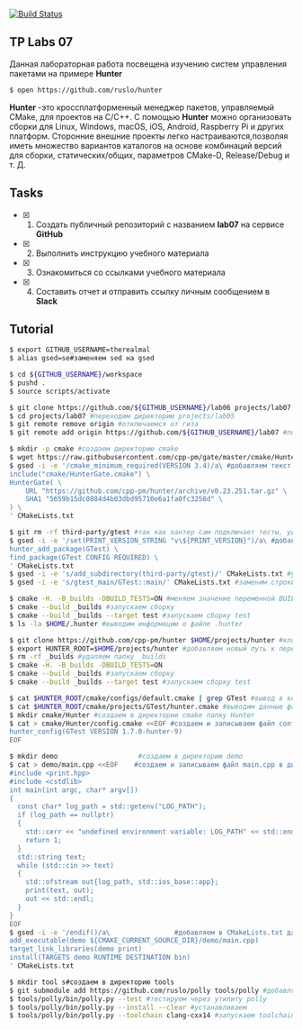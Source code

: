 [![Build Status](https://travis-ci.org/therealmal/lab07.svg?branch=tutorial)](https://travis-ci.org/therealmal/lab07)

## TP Labs 07

Данная лабораторная работа посвещена изучению систем управления пакетами на примере **Hunter**

```sh
$ open https://github.com/ruslo/hunter
```
**Hunter** -это кроссплатформенный менеджер пакетов, управляемый CMake, для проектов на C/C++. С помощью **Hunter** можно организовать сборки для Linux, Windows, macOS, iOS, Android, Raspberry Pi и других платформ. Сторонние внешние проекты легко настраиваются,позволяя иметь множество вариантов каталогов  на основе комбинаций версий для сборки, статических/общих, параметров CMake-D, Release/Debug и т. Д. 

## Tasks

- [x] 1. Создать публичный репозиторий с названием **lab07** на сервисе **GitHub**
- [x] 2. Выполнить инструкцию учебного материала
- [x] 3. Ознакомиться со ссылками учебного материала
- [x] 4. Составить отчет и отправить ссылку личным сообщением в **Slack**

## Tutorial

```sh
$ export GITHUB_USERNAME=therealmal  
$ alias gsed=se#заменяем sed на gsed
```

```sh
$ cd ${GITHUB_USERNAME}/workspace   
$ pushd .                         
$ source scripts/activate         
```

```sh
$ git clone https://github.com/${GITHUB_USERNAME}/lab06 projects/lab07 #клонируем репозиторий из lab06 в директорию projects/lab07
$ cd projects/lab07 #переходим директорию projects/lab05
$ git remote remove origin #отключаемся от гита
$ git remote add origin https://github.com/${GITHUB_USERNAME}/lab07 #подключаемся к новому репозиторию
```

```sh
$ mkdir -p cmake #создаем директорию cmake
$ wget https://raw.githubusercontent.com/cpp-pm/gate/master/cmake/HunterGate.cmake -O cmake/HunterGate.cmake #подключаем хантер
$ gsed -i -e '/cmake_minimum_required(VERSION 3.4)/a\ #добавляем текст после указанной строки
include("cmake/HunterGate.cmake") \
HunterGate( \
    URL "https://github.com/cpp-pm/hunter/archive/v0.23.251.tar.gz" \
    SHA1 "5659b15dc0884d4b03dbd95710e6a1fa0fc3258d" \
) \
' CMakeLists.txt
```

```sh
$ git rm -rf third-party/gtest #так как хантер сам подключает тесты, удаляем gtest
$ gsed -i -e '/set(PRINT_VERSION_STRING "v\${PRINT_VERSION}")/a\ #добавляем текст 
hunter_add_package(GTest) \
find_package(GTest CONFIG REQUIRED) \
' CMakeLists.txt
$ gsed -i -e 's/add_subdirectory(third-party/gtest)/' CMakeLists.txt #удаляем строку
$ gsed -i -e 's/gtest_main/GTest::main/' CMakeLists.txt #заменим строки
```

```sh
$ cmake -H. -B_builds -DBUILD_TESTS=ON #меняем значение переменной BUILD TESTS на ON
$ cmake --build _builds #запускаем сборку
$ cmake --build _builds --target test #запускаем сборку test
$ ls -la $HOME/.hunter #выводим информацию о файле .hunter
```

```sh
$ git clone https://github.com/cpp-pm/hunter $HOME/projects/hunter #клонируем репозиторий по ссылке в директорию $HOME/projects/hunter
$ export HUNTER_ROOT=$HOME/projects/hunter #добавляем новый путь к переменной PATH
$ rm -rf _builds #удаляем папку _builds
$ cmake -H. -B_builds -DBUILD_TESTS=ON
$ cmake --build _builds #запускаем сборку
$ cmake --build _builds --target test #запускаем сборку test
```

```sh
$ cat $HUNTER_ROOT/cmake/configs/default.cmake | grep GTest #вывод в консоль указанного файла. Вывод только строк, содержащих подстроку GTest
$ cat $HUNTER_ROOT/cmake/projects/GTest/hunter.cmake #выводим данные файла hunter.cmake
$ mkdir cmake/Hunter #создаем в директории cmake папку Hunter
$ cat > cmake/Hunter/config.cmake <<EOF #создаем и записываем файл config.cmake в директории Hunter
hunter_config(GTest VERSION 1.7.0-hunter-9)
EOF
```

```sh
$ mkdir demo                    #создаем в директорию demo
$ cat > demo/main.cpp <<EOF    #создаем и записываем файл main.cpp в директории demo
#include <print.hpp>
#include <cstdlib>
int main(int argc, char* argv[])
{
  const char* log_path = std::getenv("LOG_PATH");
  if (log_path == nullptr)
  {
    std::cerr << "undefined environment variable: LOG_PATH" << std::endl;
    return 1;
  }
  std::string text;
  while (std::cin >> text)
  {
    std::ofstream out{log_path, std::ios_base::app};
    print(text, out);
    out << std::endl;
  }
}
EOF
$ gsed -i -e '/endif()/a\                #добавляем в CMakeLists.txt данные
add_executable(demo ${CMAKE_CURRENT_SOURCE_DIR}/demo/main.cpp)
target_link_libraries(demo print)
install(TARGETS demo RUNTIME DESTINATION bin)
' CMakeLists.txt
```

```sh
$ mkdir tool s#создаем в директорию tools
$ git submodule add https://github.com/ruslo/polly tools/polly #добавляем утилиту polly
$ tools/polly/bin/polly.py --test #тестируем через утилиту polly
$ tools/polly/bin/polly.py --install --clear #устанавливаем
$ tools/polly/bin/polly.py --toolchain clang-cxx14 #запускаем toolchain clang-cxx14
```
